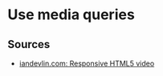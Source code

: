 # Use media queries

## Sources

- [iandevlin.com: Responsive HTML5 video](http://www.iandevlin.com/blog/2012/08/html5/responsive-html5-video/)